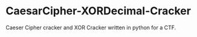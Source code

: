 # CaesarCipher-XORDecimal-Cracker
Caeser Cipher cracker and XOR Cracker written in python for a CTF.
